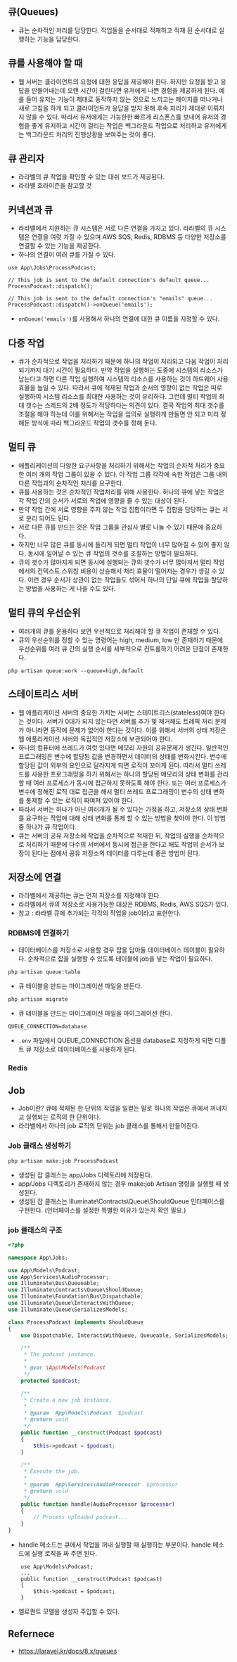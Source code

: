 ## 큐(Queues)
- 큐는 순차적인 처리를 담당한다. 작업들을 순서대로 적재하고 적재 된 순서대로 실행하는 기능을 담당한다.

## 큐를 사용해야 할 때
- 웹 서버는 클라이언트의 요청에 대한 응답을 제공해야 한다. 하지만 요청을 받고 응답을 만들어내는데 오랜 시간이 걸린다면 유저에게 나쁜 경험을 제공하게 된다. 예를 들어 유저는 기능이 제대로 동작하지 않는 것으로 느끼고는 페이지를 떠나거나 새로 고침을 하게 되고 클라이언트가 응답을 받지 못해 후속 처리가 제대로 이뤄지지 않을 수 있다. 따라서 유저에게는 가능한한 빠르게 리스폰스를 보내어 유저의 경험을 좋게 유지하고 시간이 걸리는 작업은 백그라운드 작업으로 처리하고 유저에게는 백그라운드 처리의 진행상황을 보여주는 것이 좋다.

## 큐 관리자
- 라라벨의 큐 작업을 확인할 수 있는 대쉬 보드가 제공된다.
- 라라벨 호라이즌을 참고할 것

## 커넥션과 큐
- 라라벨에서 지원하는 큐 시스템은 서로 다른 연결을 가지고 있다. 라라벨의 큐 시스템은 연결을 여럿 가질 수 있으며 AWS SQS, Redis, RDBMS 등 다양한 저장소를 연결할 수 있는 기능을 제공한다.
- 하나의 연결이 여러 큐를 가질 수 있다.
```
use App\Jobs\ProcessPodcast;

// This job is sent to the default connection's default queue...
ProcessPodcast::dispatch();

// This job is sent to the default connection's "emails" queue...
ProcessPodcast::dispatch()->onQueue('emails');
```
- `onQueue('emails')`를 사용해서 하나의 연결에 대한 큐 이름을 지정할 수 있다.

## 다중 작업
- 큐가 순차적으로 작업을 처리하기 때문에 하나의 작업이 처리되고 다음 작업이 처리 되기까지 대기 시간이 필요하다. 만약 작업을 실행하는 도중에 시스템의 리소스가 남는다고 하면 다른 작업 실행하여 시스템의 리소스를 사용하는 것이 하드웨어 사용 효율을 높일 수 있다. 따라서 큐에 적재된 작업과 순서의 영향이 없는 작업은 따로 실행하여 시스템 리소스를 최대한 사용하는 것이 유리하다. 그런데 멀티 작업의 최대 갯수는 스레드의 2배 정도가 적당하다는 의견이 있다. 결국 작업의 최대 갯수를 조절을 해야 하는데 이를 위해서는 작업을 임의로 실행하게 만들면 안 되고 미리 정해둔 방식에 따라 백그라운드 작업의 갯수를 정해 둔다.

## 멀티 큐
- 애플리케이션의 다양한 요구사항을 처리하기 위해서는 작업의 순차적 처리가 중요한 여러 개의 작업 그룹이 있을 수 있다. 이 작업 그룹 각각에 속한 작업은 그룹 내의 다른 작업과의 순차적인 처리를 요구한다.
- 큐를 사용하는 것은 순차적인 작업처리를 위해 사용한다. 하나의 큐에 넣는 작업은 각 작업 간의 순서가 서로의 작업에 영향을 줄 수 있는 대상이 된다.
- 만약 작업 간에 서로 영향을 주지 않는 작업 집합이라면 두 집합을 담당하는 큐는 서로 분리 되어도 된다.
- 서로 다른 큐를 만드는 것은 작업 그룹을 관심사 별로 나눌 수 있기 때문에 중요하다.
- 하지만 너무 많은 큐를 동시에 돌리게 되면 멀티 작업이 너무 많아질 수 있어 좋지 않다. 동시에 일어날 수 있는 큐 작업의 갯수를 조절하는 방법이 필요하다.
- 큐의 갯수가 많아지게 되면 동시에 실행되는 큐의 갯수가 너무 많아져서 멀티 작업에서의 컨텍스트 스위칭 비용이 상승해서 처리 효율이 떨어지는 경우가 생길 수 있다. 이런 경우 순서가 상관이 없는 작업들도 섞어서 하나의 단일 큐에 작업을 할당하는 방법을 사용하는 게 나을 수도 있다.

## 멀티 큐의 우선순위
- 여러개의 큐를 운용하다 보면 우선적으로 처리해야 할 큐 작업이 존재할 수 있다.
- 큐의 우선순위를 정할 수 있는 명령어는 high, medium, low 만 존재하기 때문에 우선순위를 여러 큐 간의 실행 순서를 세부적으로 컨트롤하기 어려운 단점이 존재한다.
```
php artisan queue:work --queue=high,default
```

## 스테이트리스 서버
- 웹 애플리케이션 서버의 중요한 가치는 서버는 스테이트리스(stateless)여야 한다는 것이다. 서버가 0대가 되지 않는다면 서버를 추가 및 제거해도 트레픽 처리 문제가 아니라면 동작에 문제가 없어야 한다는 것이다. 이를 위해서 서버의 상태 저장은 웹 애플리케이션 서버와 독립적인 저장소에 보관되어야 한다.
- 하나의 컴퓨터에 쓰레드가 여럿 있다면 메모리 자원의 공유문제가 생긴다. 일반적인 프로그래밍은 변수에 할당된 값을 변경하면서 데이터의 상태를 변화시킨다. 변수에 할당된 값이 외부의 요인으로 달라지게 되면 로직이 꼬이게 된다. 따라서 멀티 쓰레드를 사용한 프로그래밍을 하기 위해서는 하나의 할당된 메모리의 상태 변화를 관리할 때 여러 프로세스가 동시에 접근하지 못하도록 해야 한다. 또는 여러 프로세스가 변수에 정해진 로직 대로 접근을 해서 멀티 쓰레드 프로그래밍이 변수의 상태 변화를 통제할 수 있는 로직이 짜여져 있어야 한다.
- 따라서 서버는 하나가 아닌 여러개가 될 수 있다는 가정을 하고, 저장소의 상태 변화를 요구하는 작업에 대해 상태 변화를 통제 할 수 있는 방법을 찾아야 한다. 이 방법 중 하나가 큐 작업이다.
- 큐는 서버의 공유 저장소에 작업을 순차적으로 적재한 뒤, 작업의 실행을 순차적으로 처리하기 때문에 다수의 서버에서 동시에 접근을 한다고 해도 작업의 순서가 보장이 된다는 점에서 공유 저장소의 데이터를 다루는데 좋은 방법이 된다.


## 저장소에 연결
- 라라벨에서 제공하는 큐는 먼저 저장소를 지정해야 한다.
- 라라벨에서 큐의 저장소로 사용가능한 대상은 RDBMS, Redis, AWS SQS가 있다.
- 참고 : 라라벨 큐에 추가되는 각각의 작업을 job이라고 표현한다. 

### RDBMS에 연결하기
- 데이터베이스를 저장소로 사용할 경우 잡을 담아둘 데이터베이스 테이블이 필요하다. 순차적으로 잡을 실행할 수 있도록 테이블에 job을 넣는 작업이 필요하다. 
```
php artisan queue:table
```
- 큐 테이블을 만드는 마이그레이션 파일을 만든다.

```
php artisan migrate
```
- 큐 테이블을 만드는 마이그레이션 파일을 마이그레이션 한다.

```
QUEUE_CONNECTION=database
```
- `.env` 파일에서 QUEUE_CONNECTION 옵션을 database로 지정하게 되면 디폴트 큐 저장소로 데이터베이스를 사용하게 된다.

### Redis

## Job
- Job이란? 큐에 적재된 한 단위의 작업을 일컫는 말로 하나의 작업은 큐에서 꺼내지고 실행되는 로직의 한 단위이다.
- 라라벨에서 하나의 job 로직의 단위는 job 클래스를 통해서 만들어진다.

### Job 클래스 생성하기
```
php artisan make:job ProcessPodcast
```
- 생성된 잡 클래스는 app/Jobs 디렉토리에 저장된다.
- app/Jobs 디렉토리가 존재하지 않는 경우 make:job Artisan 명령을 실행할 때 생성된다.
- 생성된 잡 클래스는 Illuminate\Contracts\Queue\ShouldQueue 인터페이스를 구현한다. (인터페이스를 설정한 특별한 이유가 있는지 확인 필요.)

### job 클래스의 구조
```php
<?php

namespace App\Jobs;

use App\Models\Podcast;
use App\Services\AudioProcessor;
use Illuminate\Bus\Queueable;
use Illuminate\Contracts\Queue\ShouldQueue;
use Illuminate\Foundation\Bus\Dispatchable;
use Illuminate\Queue\InteractsWithQueue;
use Illuminate\Queue\SerializesModels;

class ProcessPodcast implements ShouldQueue
{
    use Dispatchable, InteractsWithQueue, Queueable, SerializesModels;

    /**
     * The podcast instance.
     *
     * @var \App\Models\Podcast
     */
    protected $podcast;

    /**
     * Create a new job instance.
     *
     * @param  App\Models\Podcast  $podcast
     * @return void
     */
    public function __construct(Podcast $podcast)
    {
        $this->podcast = $podcast;
    }

    /**
     * Execute the job.
     *
     * @param  App\Services\AudioProcessor  $processor
     * @return void
     */
    public function handle(AudioProcessor $processor)
    {
        // Process uploaded podcast...
    }
}
```
- handle 메소드는 큐에서 작업을 꺼내 실행할 때 실행하는 부분이다. handle 메소드에 실행 로직을 짜 주면 된다.
```
    use App\Models\Podcast;
    ...
    public function __construct(Podcast $podcast)
    {
        $this->podcast = $podcast;
    }
```
- 엘로퀀트 모델을 생성자 주입할 수 있다.


## Refernece
- https://laravel.kr/docs/8.x/queues
